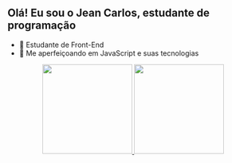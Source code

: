 ## Olá! Eu sou o Jean Carlos, estudante de programação 


- 🔭 Estudante de Front-End 
- 🌱 Me aperfeiçoando em JavaScript e suas tecnologias 

<div align="center">
  <a href="https://github.com/Jeannx">
  <img height="180em" src="https://github-readme-stats.vercel.app/api?username=Jeannx&show_icons=true&theme=dark&include_all_commits=true&count_private=true"/>
  <img height="180em" src="https://github-readme-stats.vercel.app/api/top-langs/?username=Jeannx&layout=compact&langs_count=7&theme=dark"/>
</div>
  
